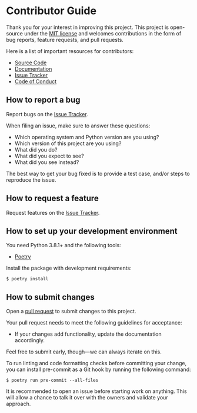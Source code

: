 # Contributor Guide

Thank you for your interest in improving this project.
This project is open-source under the [MIT license] and
welcomes contributions in the form of bug reports, feature requests, and pull requests.

Here is a list of important resources for contributors:

- [Source Code]
- [Documentation]
- [Issue Tracker]
- [Code of Conduct]

[mit license]: https://opensource.org/licenses/MIT
[source code]: https://github.com/jyksnw/install-jdk
[documentation]: https://github.com/jyksnw/install-jdk/wiki
[issue tracker]: https://github.com/jyksnw/install-jdk/issues

## How to report a bug

Report bugs on the [Issue Tracker].

When filing an issue, make sure to answer these questions:

- Which operating system and Python version are you using?
- Which version of this project are you using?
- What did you do?
- What did you expect to see?
- What did you see instead?

The best way to get your bug fixed is to provide a test case,
and/or steps to reproduce the issue.

## How to request a feature

Request features on the [Issue Tracker].

## How to set up your development environment

You need Python 3.8.1+ and the following tools:

- [Poetry]

Install the package with development requirements:

```console
$ poetry install
```

[poetry]: https://python-poetry.org/

## How to submit changes

Open a [pull request] to submit changes to this project.

Your pull request needs to meet the following guidelines for acceptance:

- If your changes add functionality, update the documentation accordingly.

Feel free to submit early, though—we can always iterate on this.

To run linting and code formatting checks before committing your change, you can install pre-commit as a Git hook by running the following command:

```console
$ poetry run pre-commit --all-files
```

It is recommended to open an issue before starting work on anything.
This will allow a chance to talk it over with the owners and validate your approach.

[pull request]: https://github.com/jyksnw/install-jdk/pulls

<!-- github-only -->

[code of conduct]: CODE_OF_CONDUCT.md
